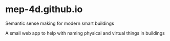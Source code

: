 # mep-4d.github.io

Semantic sense making for modern smart buildings

A small web app to help with naming physical and virtual things in buildings
